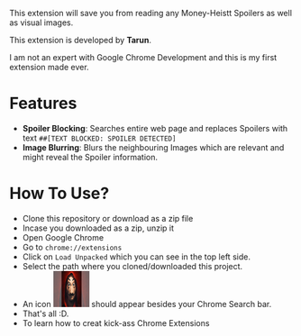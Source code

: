 
This extension will save you from reading any Money-Heistt Spoilers as well as visual images. 

This extension is developed by **Tarun**.

I am not an expert with Google Chrome Development and this is my first extension made ever. 



# Features
- **Spoiler Blocking**: Searches entire web page and replaces Spoilers with text `##[TEXT BLOCKED: SPOILER DETECTED]`
- **Image Blurring**: Blurs the neighbouring Images which are relevant and might reveal the Spoiler information.


# How To Use?
- Clone this repository or download as a zip file
- Incase you downloaded as a zip, unzip it
- Open Google Chrome
- Go to `chrome://extensions`
- Click on `Load Unpacked` which you can see in the top left side.
- Select the path where you cloned/downloaded this project.
- An icon <img src="MoneyHeist.png" alt="" width="64"/> should appear besides your Chrome Search bar.
- That's all :D.
- To learn how to creat kick-ass Chrome Extensions
